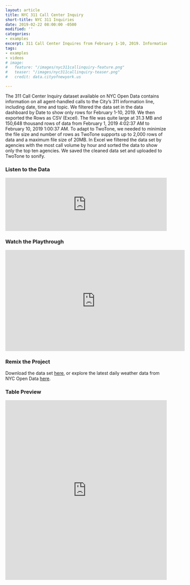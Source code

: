 ```yaml
---
layout: article
title: NYC 311 Call Center Inquiry
short-title: NYC 311 Inquiries
date: 2019-02-22 08:00:00 -0500
modified: ''
categories:
- examples
excerpt: 311 Call Center Inquires from February 1-10, 2019. Information on all agent-handled calls to the City’s 311 information line.
tags:
- examples
- videos
# image:
#   feature: "/images/nyc311callinquiry-feature.png"
#   teaser: "/images/nyc311callinquiry-teaser.png"
#   credit: data.cityofnewyork.us

---
```

The 311 Call Center Inquiry dataset available on NYC Open Data contains information on all agent-handled calls to the City’s 311 information line, including date, time and topic. We filtered the data set in the data dashboard by Date to show only rows for February 1-10, 2019. We then exported the Rows as CSV (Excel). The file was quite large at 31.3 MB and 150,648 thousand rows of data from February 1, 2019 4:02:37 AM to February 10, 2019 1:00:37 AM. To adapt to TwoTone, we needed to minimize the file size and number of rows as TwoTone supports up to 2,000 rows of data and a maximum file size of 20MB. In Excel we filtered the data set by agencies with the most call volume by hour and sorted the data to show only the top ten agencies. We saved the cleaned data set and uploaded to TwoTone to sonify.

### Listen to the Data

<iframe width="100%" height="166" scrolling="no" frameborder="no" allow="autoplay" src="https://w.soundcloud.com/player/?url=https%3A//api.soundcloud.com/tracks/579089274&color=%23f57c00&auto_play=false&hide_related=false&show_comments=true&show_user=true&show_reposts=false&show_teaser=true"></iframe>

### Watch the Playthrough

<iframe width="560" height="315" src="https://www.youtube.com/embed/OmOxJFlI-7A" frameborder="0" allow="accelerometer; autoplay; encrypted-media; gyroscope; picture-in-picture" allowfullscreen></iframe>

### Remix the Project

Download the data set [here](https://drive.google.com/open?id=1SjA93bPlhfc3t4yxEo9RTKG5OYB4tn9G "NYC 311 Call Center Inquiry "), or explore the latest daily weather data from NYC Open Data [here](https://data.cityofnewyork.us/City-Government/311-Call-Center-Inquiry/tdd6-3ysr "NYC Open Data").

### Table Preview

<iframe width="100%" height="560" title="311 Call Center Inquiry" src="https://data.cityofnewyork.us/w/wewp-mm3p/25te-f2tw?cur=6pkVcI5LoM2&from=root" frameborder="0" scrolling="no"><a href="https://data.cityofnewyork.us/City-Government/311-Call-Center-Inquiry/wewp-mm3p" title="311 Call Center Inquiry" target="_blank">311 Call Center Inquiry</a></iframe>